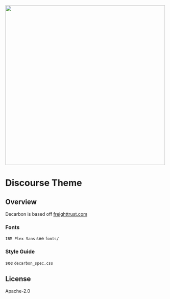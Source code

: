<img src="banner.png" width=500 align=center>


# Discourse Theme


## Overview

Decarbon is based off [freighttrust.com](https://freighttrust.com)

### Fonts

`IBM Plex Sans` see `fonts/`

### Style Guide

see `decarbon_spec.css`

## License

Apache-2.0
